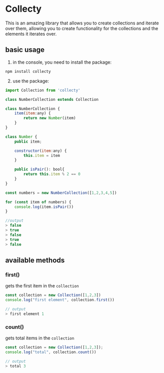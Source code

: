 # Collecty

This is an amazing library that allows you to create collections and iterate over them, allowing you to create functionality for the collections and the elements it iterates over.

## basic usage

1. in the console, you need to install the package:

`npm install collecty`

2. use the package:

```js
import Collection from 'collecty'

class NumberCollection extends Collection

class NumberCollection {
    item(item:any) {
        return new Number(item)
    }
}

class Number {
    public item;

    constructor(item:any) {
        this.item = item
    }

    public isPair(): bool{
        return this.item % 2 == 0
    }
}

const numbers = new NumberCollection([1,2,3,4,5])

for (const item of numbers) {
    console.log(item.isPair())
}

//output
> false
> true
> false
> true
> false
```

## available methods

### first()

gets the first item in the `collection`

```js
const collection = new Collection([1,2,3])
console.log("first element", collection.first())

// output
> first element 1
```

### count()

gets total items in the `collection`

```js
const collection = new Collection([1,2,3]);
console.log("total", collection.count())

// output
> total 3
```